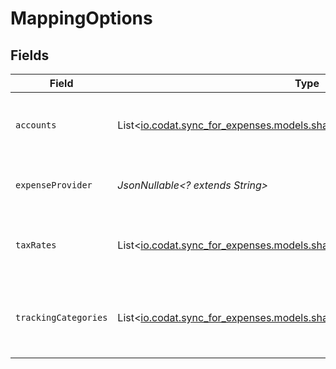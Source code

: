 # MappingOptions


## Fields

| Field                                                                                                                            | Type                                                                                                                             | Required                                                                                                                         | Description                                                                                                                      | Example                                                                                                                          |
| -------------------------------------------------------------------------------------------------------------------------------- | -------------------------------------------------------------------------------------------------------------------------------- | -------------------------------------------------------------------------------------------------------------------------------- | -------------------------------------------------------------------------------------------------------------------------------- | -------------------------------------------------------------------------------------------------------------------------------- |
| `accounts`                                                                                                                       | List<[io.codat.sync_for_expenses.models.shared.AccountMappingInfo](../../models/shared/AccountMappingInfo.md)>                   | :heavy_minus_sign:                                                                                                               | Array of available accounts for mapping.                                                                                         |                                                                                                                                  |
| `expenseProvider`                                                                                                                | *JsonNullable<? extends String>*                                                                                                 | :heavy_minus_sign:                                                                                                               | Name of the expense integration.                                                                                                 | Partner Expense                                                                                                                  |
| `taxRates`                                                                                                                       | List<[io.codat.sync_for_expenses.models.shared.TaxRateMappingInfo](../../models/shared/TaxRateMappingInfo.md)>                   | :heavy_minus_sign:                                                                                                               | Array of available tax rates for mapping.                                                                                        |                                                                                                                                  |
| `trackingCategories`                                                                                                             | List<[io.codat.sync_for_expenses.models.shared.TrackingCategoryMappingInfo](../../models/shared/TrackingCategoryMappingInfo.md)> | :heavy_minus_sign:                                                                                                               | Array of available tracking categories for mapping.                                                                              |                                                                                                                                  |